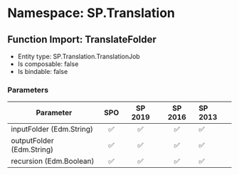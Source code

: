# Namespace: SP.Translation

## Function Import: TranslateFolder

- Entity type: SP.Translation.TranslationJob
- Is composable: false
- Is bindable: false

### Parameters

Parameter | SPO | SP 2019 | SP 2016 | SP 2013
----------|:---:|:-------:|:-------:|:-------
inputFolder (Edm.String) | ✅ | ✅ | ✅ | ✅
outputFolder (Edm.String) | ✅ | ✅ | ✅ | ✅
recursion (Edm.Boolean) | ✅ | ✅ | ✅ | ✅